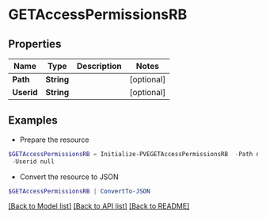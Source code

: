 # GETAccessPermissionsRB
## Properties

Name | Type | Description | Notes
------------ | ------------- | ------------- | -------------
**Path** | **String** |  | [optional] 
**Userid** | **String** |  | [optional] 

## Examples

- Prepare the resource
```powershell
$GETAccessPermissionsRB = Initialize-PVEGETAccessPermissionsRB  -Path null `
 -Userid null
```

- Convert the resource to JSON
```powershell
$GETAccessPermissionsRB | ConvertTo-JSON
```

[[Back to Model list]](../README.md#documentation-for-models) [[Back to API list]](../README.md#documentation-for-api-endpoints) [[Back to README]](../README.md)

